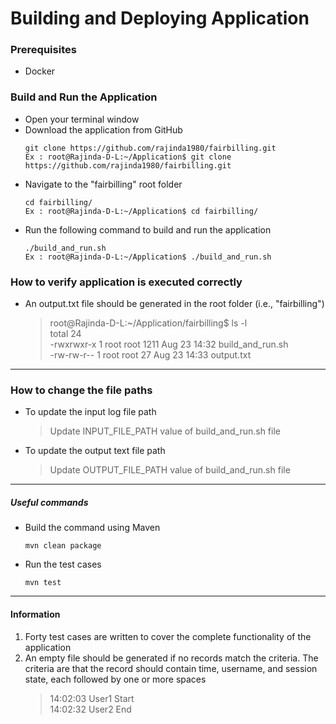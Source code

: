 # Building and Deploying Application

### Prerequisites
- Docker

### Build and Run the Application
- Open your terminal window
- Download the application from GitHub
  ```
  git clone https://github.com/rajinda1980/fairbilling.git 
  Ex : root@Rajinda-D-L:~/Application$ git clone https://github.com/rajinda1980/fairbilling.git
  ```
- Navigate to the "fairbilling" root folder
  ```
  cd fairbilling/ 
  Ex : root@Rajinda-D-L:~/Application$ cd fairbilling/
  ```
- Run the following command to build and run the application
  ```
  ./build_and_run.sh 
  Ex : root@Rajinda-D-L:~/Application$ ./build_and_run.sh
  ```

### How to verify application is executed correctly
- An output.txt file should be generated in the root folder (i.e., "fairbilling")
  > root@Rajinda-D-L:~/Application/fairbilling$ ls -l <br>
  > total 24 <br>
  > -rwxrwxr-x 1 root root 1211 Aug 23 14:32 build_and_run.sh <br>
  > -rw-rw-r-- 1 root root   27 Aug 23 14:33 output.txt

***
### How to change the file paths
- To update the input log file path
  > Update INPUT_FILE_PATH value of build_and_run.sh file
- To update the output text file path
  > Update OUTPUT_FILE_PATH value of build_and_run.sh file

***
##### Useful commands
- Build the command using Maven
  ```
  mvn clean package
  ```
- Run the test cases
  ```
  mvn test
  ```

***
#### Information

1. Forty test cases are written to cover the complete functionality of the application <br>
2. An empty file should be generated if no records match the criteria. The criteria are that the record should contain time, username, and session state, each followed by one or more spaces <br>
   > 14:02:03 User1 Start <br>
   > 14:02:32 User2 End